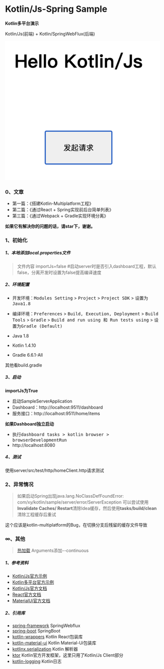 # Kotlin/Js-Spring Sample

**Kotlin多平台演示** 

Kotlin/Js(前端) + Kotlin/SpringWebFlux(后端)

![首页](images/home.png)

### 0、文章

- 第一篇：《搭建Kotlin-Multiplatform工程》
- 第二篇：《通过React + Spring实现前后台简单列表》
- 第三篇：《通过Webpack + Gradle实现环境分离》

**如果它有解决你的问题的话，请star下，谢谢。**

### 1、初始化

##### 1、本地添加**local.properties**文件

> 文件内容
importJs=false #启动server时是否引入dashboard工程，默认false，分离开发时设置为false提高编译速度

##### 2、环境配置

- 开发环境：<kbd>Modules Setting</kbd> > <kbd>Project</kbd> > <kbd>Project SDK</kbd> > <kbd>设置为Java1.8</kbd>

- 编译环境：<kbd>Preferences</kbd> > <kbd>Build, Execution, Deployment</kbd> > <kbd>Build Tools</kbd> > <kbd>Gradle</kbd> > <kbd>Build and run using 和 Run tests using</kbd> > <kbd>设置为Gradle (Default)</kbd>

- Java 1.8
- Kotlin 1.4.10
- Gradle 6.6.1-All

其他看build.gradle

##### 3、启动

**importJs为True**

- 启动SampleServerApplication
- Dashboard：http://localhost:9511/dashboard
- 服务接口：http://localhost:9511/home/items

**如果Dashboard独立启动**

- 执行<kbd>dashboard tasks</kdd> > <kbd>kotlin browser</kdd> > <kbd>browserDevelopmentRun</kdd>
- http://localhost:8080

##### 4、测试

使用server/src/test/http/homeClient.http请求测试

### 2、异常情况

> 如果启动Spring出现java.lang.NoClassDefFoundError: com/xy/kotlin/sample/server/error/ServerException
可以尝试使用**Invalidate Caches/ Restart**清除Idea缓存，然后使用**tasks/build/clean**清除工程缓存后重试

这个应该是kotlin-multiplatform的Bug，在切换分支后残留的缓存文件导致

### ∞、其他

> [热加载](https://kotlinlang.org/docs/tutorials/javascript/dev-server-continuous-compilation.html) Arguments添加--continuous

##### 1、参考资料

- [Kotlin/Js官方示例](https://play.kotlinlang.org/hands-on/Building%20Web%20Applications%20with%20React%20and%20Kotlin%20JS/01_Introduction)
- [Kotlin多平台官方示例](https://play.kotlinlang.org/hands-on/Full%20Stack%20Web%20App%20with%20Kotlin%20Multiplatform/01_Introduction)
- [Kotlin/Js官方文档](https://www.kotlincn.net/docs/reference/js-project-setup.html)
- [React官方文档](https://zh-hans.reactjs.org/tutorial/tutorial.html#making-an-interactive-component)
- [MaterialUi官方文档](https://material-ui.com/zh/getting-started/usage/)

##### 2、引用库

- [spring-framework](https://github.com/spring-projects/spring-framework) SpringWebflux
- [spring-boot](https://github.com/spring-projects/spring-boot) SpringBoot
- [kotlin-wrappers](https://github.com/JetBrains/kotlin-wrappers) Kotlin React包装库
- [kotlin-material-ui](https://github.com/subroh0508/kotlin-material-ui) Kotlin Material-Ui包装库
- [kotlinx.serialization](https://github.com/Kotlin/kotlinx.serialization) Kotlin 解析器
- [ktor](https://github.com/ktorio/ktor) Kotlin官方开发框架，这里只用了Kotlin/Js Client部分
- [kotlin-logging](https://github.com/MicroUtils/kotlin-logging) Kotlin日志
